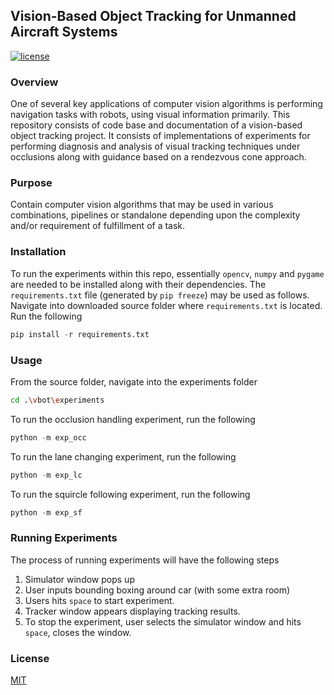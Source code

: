 ## Vision-Based Object Tracking for Unmanned Aircraft Systems

[![license](https://img.shields.io/github/license/mashape/apistatus.svg?maxAge=2592000)](https://github.com/keras-team/keras/blob/master/LICENSE)

### Overview
One of several key applications of computer vision algorithms is performing navigation tasks with robots, using visual information primarily. This repository consists of code base and documentation of a vision-based object tracking project.
It consists of implementations of experiments for performing diagnosis and analysis of visual tracking techniques under occlusions along with guidance based on a rendezvous cone approach.

### Purpose
Contain computer vision algorithms that may be used in various combinations, pipelines or standalone depending upon the complexity and/or requirement of fulfillment of a task.

### Installation
To run the experiments within this repo, essentially `opencv`, `numpy` and `pygame` are needed to be installed along with their dependencies. The `requirements.txt` file (generated by `pip freeze`) may be used as follows.
Navigate into downloaded source folder where `requirements.txt` is located.
Run the following
```python
pip install -r requirements.txt
```

### Usage
From the source folder, navigate into the experiments folder
```bash
cd .\vbot\experiments
```
To run the occlusion handling experiment, run the following
```python
python -m exp_occ
```
To run the lane changing experiment, run the following
```python
python -m exp_lc
```
To run the squircle following experiment, run the following
```python
python -m exp_sf
```

### Running Experiments
The process of running experiments will have the following steps

1. Simulator window pops up
2. User inputs bounding boxing around car (with some extra room)
3. Users hits `space` to start experiment. 
4. Tracker window appears displaying tracking results.
5. To stop the experiment, user selects the simulator window and hits `space`, closes the window.


<!-- 




### Papers

#### Optical Flow
* **1981**
    * [Determining Optical Flow](http://image.diku.dk/imagecanon/material/HornSchunckOptical_Flow.pdf)
    * [An iterative image registration technique with an application to stereo vision](https://cecas.clemson.edu/~stb/klt/lucas_bruce_d_1981_1.pdf)
* **1993**
    * [Good Features to Track](http://www.ai.mit.edu/courses/6.891/handouts/shi94good.pdf) -->


### License

[MIT](https://github.com/robotic-vision-lab/Vision-Based-Ojbect-Tracking/blob/master/LICENSE)

